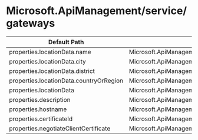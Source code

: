 # Microsoft.ApiManagement/service/gateways

| Default Path | Alias |
|---|---|
| properties.locationData.name | Microsoft.ApiManagement/service/gateways/locationData.name |
| properties.locationData.city | Microsoft.ApiManagement/service/gateways/locationData.city |
| properties.locationData.district | Microsoft.ApiManagement/service/gateways/locationData.district |
| properties.locationData.countryOrRegion | Microsoft.ApiManagement/service/gateways/locationData.countryOrRegion |
| properties.locationData | Microsoft.ApiManagement/service/gateways/locationData |
| properties.description | Microsoft.ApiManagement/service/gateways/description |
| properties.hostname | Microsoft.ApiManagement/service/gateways/hostnameConfigurations.hostname |
| properties.certificateId | Microsoft.ApiManagement/service/gateways/hostnameConfigurations.certificateId |
| properties.negotiateClientCertificate | Microsoft.ApiManagement/service/gateways/hostnameConfigurations.negotiateClientCertificate |

